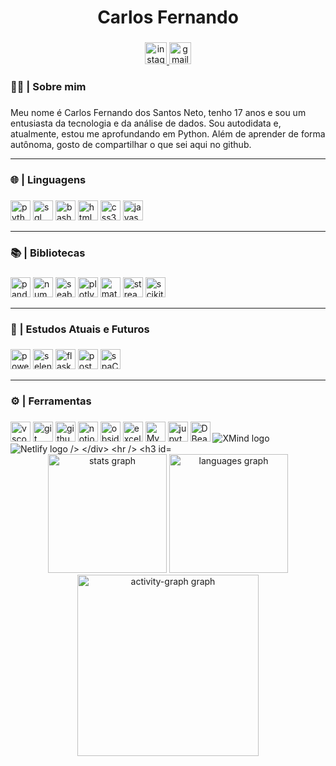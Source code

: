 ###

<h1 align="center">Carlos Fernando</h1>

###

<div align="center">
  <a href="https://www.instagram.com/carlosfdsn" target="_blank">
    <img src="https://img.shields.io/static/v1?message=Instagram&logo=instagram&label=&color=E4405F&logoColor=white&labelColor=&style=for-the-badge" height="35" alt="instagram logo"  />
  </a>
  <a href="mailto:carlosfdsn2008@gmail.com" target="_blank">
    <img src="https://img.shields.io/static/v1?message=Gmail&logo=gmail&label=&color=D14836&logoColor=white&labelColor=&style=for-the-badge" height="35" alt="gmail logo"  />
  </a>
</div>

###

<h3 align="left">👩‍💻  | Sobre mim</h3>

###

<p align="left">Meu nome é Carlos Fernando dos Santos Neto, tenho 17 anos e sou um entusiasta da tecnologia e da análise de dados. Sou autodidata e, atualmente, estou me aprofundando em Python. Além de aprender de forma autônoma, gosto de compartilhar o que sei aqui no github.</p>

---

###

<h3 align="left">🌐 |  Linguagens</h3>

###

<div align="left">
<img src="https://img.shields.io/badge/Python-3776AB?logo=python&logoColor=white&style=for-the-badge" height="32" alt="python logo"  />
<img src="https://img.shields.io/badge/SQL-66B2FF?style=for-the-badge&logo=sql&logoColor=white" height="32" alt="sql logo"  />
<img src="https://img.shields.io/badge/bash-121011?logo=gnubash&logoColor=white&style=for-the-badge" height="32" alt="bash logo"  />
<img src="https://img.shields.io/badge/HTML5-E34F26?logo=html5&logoColor=white&style=for-the-badge" height="32" alt="html5 logo"  />
<img src="https://img.shields.io/badge/CSS3-1572B6?logo=css3&logoColor=white&style=for-the-badge" height="32" alt="css3 logo"  />
<img src="https://img.shields.io/badge/JavaScript-F7DF1E?logo=javascript&logoColor=black&style=for-the-badge" height="32" alt="javascript logo" />

</div>

---

###

<h3 align="left">📚 | Bibliotecas</h3>

###

<div align="left">
  <img src="https://img.shields.io/badge/pandas-150458?logo=pandas&logoColor=white&style=for-the-badge" height="32" alt="pandas logo"  />
  <img src="https://img.shields.io/badge/NumPy-013243?logo=numpy&logoColor=white&style=for-the-badge" height="32" alt="numpy logo"  />
  <img src="https://img.shields.io/badge/Seaborn-2A5C9F?style=for-the-badge&logo=seaborn&logoColor=white" height="32" alt="seaborn logo"  />
  <img src="https://img.shields.io/badge/Plotly-3F4F75?style=for-the-badge&logo=plotly&logoColor=white" height="32" alt="plotly logo" />
  <img src="https://img.shields.io/badge/Matplotlib-3E7D9D?style=for-the-badge&logo=matplotlib&logoColor=white" height="32" alt="matplotlib logo"  />
  <img src="https://img.shields.io/badge/Streamlit-FF4B4B?style=for-the-badge&logo=streamlit&logoColor=white" height="32" alt="streamlit logo"  />
  <img src="https://img.shields.io/badge/Scikit--learn-F7931E?style=for-the-badge&logo=scikit-learn&logoColor=white" height="32" alt="scikit-learn logo" />

</div>



---

###

<h3 align="left">📖 | Estudos Atuais e Futuros</h3>

###

<div align="left">
  <img src="https://img.shields.io/badge/Power%20BI-F2C811?style=for-the-badge&logo=power-bi&logoColor=black" height="32" alt="powerbi logo"  />
  <img src="https://img.shields.io/badge/Selenium-43B02A?style=for-the-badge&logo=selenium&logoColor=white" height="32" alt="selenium logo"  />
  <img src="https://img.shields.io/badge/Flask-%23000?style=for-the-badge&logo=flask&logoColor=white" height="32" alt="flask logo">
  <img src="https://img.shields.io/badge/PostgreSQL-316192?style=for-the-badge&logo=postgresql&logoColor=white" height="32" alt="postgresql logo" />
  <img src="https://img.shields.io/badge/spaCy-000000?style=for-the-badge&logo=python&logoColor=white" height="32" alt="spaCy logo" />


</div>



---

###

<h3 align="left">⚙️ | Ferramentas</h3>

###

<div align="left">
  <img src="https://img.shields.io/badge/Visual Studio Code-007ACC?logo=visualstudiocode&logoColor=white&style=for-the-badge" height="32" alt="vscode logo"  />
  <img src="https://img.shields.io/badge/Git-F05032?logo=git&logoColor=white&style=for-the-badge" height="32" alt="git logo"  />
  <img src="https://img.shields.io/badge/GitHub-181717?logo=github&logoColor=white&style=for-the-badge" height="32" alt="github logo"  />
  <img src="https://img.shields.io/badge/Notion-black?style=for-the-badge&logo=notion" height="32" alt="notion logo"  />
  <img src="https://img.shields.io/badge/Obsidian-4C1B7D?style=for-the-badge&logo=obsidian&logoColor=white" height="32" alt="obsidian logo"  />
  <img src="https://img.shields.io/badge/Excel-217346?style=for-the-badge&logo=microsoft-excel&logoColor=white" height="32" alt="excel logo"  />
  <img src="https://img.shields.io/badge/MySQL-4479A1?logo=mysql&logoColor=white&style=for-the-badge" height="32" alt="MySQL logo" />
  <img src="https://img.shields.io/badge/Jupyter-white?style=for-the-badge&logo=jupyter" height="32" alt="jupyter logo"  />
  <img src="https://img.shields.io/badge/DBeaver-372923?logo=dbeaver&logoColor=white&style=for-the-badge" height="32" alt="DBeaver logo"  />
  <img src="https://img.shields.io/badge/XMind-FF6600?logo=xmind&logoColor=white&style=for-the-badge" alt="XMind logo" />
  <img src="https://img.shields.io/badge/Netlify-00C7B7?logo=netlify&logoColor=white&style=for-the-badge" alt="Netlify logo />
</div>



---

###

<div align="center">
  <img src="https://github-readme-stats.vercel.app/api?username=cf-neto&hide_title=false&hide_rank=false&show_icons=true&include_all_commits=true&count_private=true&disable_animations=false&theme=tokyonight&locale=en&hide_border=true&order=1" height="190" alt="stats graph"  />
  <img src="https://github-readme-stats.vercel.app/api/top-langs?username=cf-neto&locale=en&hide_title=false&layout=compact&card_width=320&langs_count=5&theme=tokyonight&hide_border=true&order=2" height="190" alt="languages graph"  />
  <img src="https://github-readme-activity-graph.vercel.app/graph?username=cf-neto&radius=16&theme=tokyo-night&area=true&order=5&hide_border=true" height="290" alt="activity-graph graph"  />
</div>

###


###
